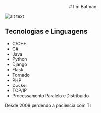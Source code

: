 <center>
# I'm Batman
</center>

![alt text](https://images.alphacoders.com/440/44041.jpg)

## Tecnologias e Linguagens
- C/C++
- C#
- Java
- Python
- Django
- Flask
- Tornado
- PHP
- Docker
- TCP/IP
- Processamento Paralelo e Distribuído

Desde 2009 perdendo a paciência com TI
